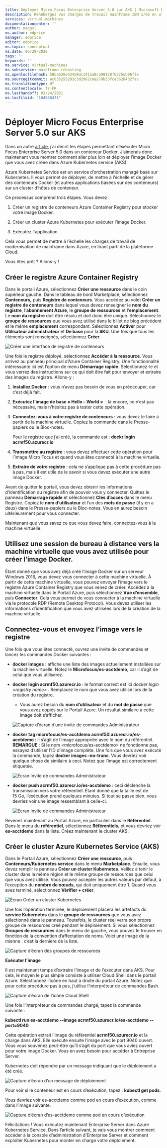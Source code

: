 ```yaml
---
title: Déployer Micro Focus Enterprise Server 5.0 sur AKS | Microsoft Docs
description: Réhébergez vos charges de travail mainframe IBM z/OS en utilisant l’environnement de développement et de test Micro Focus sur des machines virtuelles Azure.
services: virtual-machines
documentationcenter: ''
author: maggsl
ms.author: edprice
manager: edprice
editor: edprice
ms.topic: conceptual
ms.date: 06/29/2020
tags: ''
keywords: ''
ms.service: virtual-machines
ms.subservice: mainframe-rehosting
ms.openlocfilehash: 58ba530e434a9dc141ba8cb98120f6325eb06f7e
ms.sourcegitcommit: ac035293291c3d2962cee270b33fca3628432fac
ms.translationtype: HT
ms.contentlocale: fr-FR
ms.lasthandoff: 03/24/2021
ms.locfileid: "104950471"
---
```

# <a name="deploy-micro-focus-enterprise-server-50-to-aks"></a>Déployer Micro Focus Enterprise Server 5.0 sur AKS

Dans un autre [article](./run-enterprise-server-container.md), j’ai décrit les étapes permettant d’exécuter Micro Focus Enterprise Server 5.0 dans un conteneur Docker. J’aimerais donc maintenant vous montrer comment aller plus loin et déployer l’image Docker que vous avez créée dans Azure Kubernetes service (AKS).

Azure Kubernetes Service est un service d’orchestration managé basé sur Kubernetes. Il vous permet de déployer, de mettre à l’échelle et de gérer des conteneurs Docker (et autres applications basées sur des conteneurs) sur un cluster d’hôtes de conteneur.

Ce processus comprend trois étapes. Vous devez :

1.  Créer un registre de conteneurs Azure Container Registry pour stocker votre image Docker.

2.  Créer un cluster Azure Kubernetes pour exécuter l’image Docker.

3.  Exécutez l'application.

Cela vous permet de mettre à l’échelle les charges de travail de modernisation de mainframe dans Azure, en tirant parti de la plateforme Cloud.

Vous êtes prêt ? Allons-y !

## <a name="create-the-azure-container-registry"></a>Créer le registre Azure Container Registry

Dans le portail Azure, sélectionnez **Créer une ressource** dans le coin supérieur gauche. Dans le tableau de bord Marketplace, sélectionnez **Conteneurs,** puis **Registre de conteneurs**. Vous accédez au volet **Créer un registre de conteneurs** dans lequel vous devez renseigner le **nom du registre**, l’**abonnement Azure**, le **groupe de ressources** et l’**emplacement**. Le **nom du registre** doit être résolu et doit donc être unique. Sélectionnez le **groupe de ressources** que vous avez utilisé dans le billet de blog précédent et le même **emplacement** correspondant. Sélectionnez **Activer** pour **Utilisateur administrateur** et **De base** pour la **SKU**. Une fois que tous les éléments sont renseignés, sélectionnez **Créer**.

![Créer une interface de registre de conteneurs](media/deploy-image-1.png)

Une fois le registre déployé, sélectionnez **Accéder à la ressource**. Vous arrivez au panneau principal d’Azure Container Registry. Une fonctionnalité intéressante ici est l’option de menu **Démarrage rapide**. Sélectionnez-le et vous verrez des instructions sur ce qui doit être fait pour envoyer et extraire des images du registre. Allons-y :

1.  **Installez Docker** : vous n’avez pas besoin de vous en préoccuper, car c’est déjà fait.

2.  **Exécutez l’image de base « Hello – World »**  : là encore, ce n’est pas nécessaire, mais n’hésitez pas à tester cette opération.

3.  **Connectez-vous à votre registre de conteneurs** : vous devez le faire à partir de la machine virtuelle. Copiez la commande dans le Presse-papiers ou le Bloc-notes.

    Pour le registre que j’ai créé, la commande est : **dockr login acrmf50.azurecr.io**

4.  **Transmettre au registre** : vous devez effectuer cette opération pour l’image Micro Focus et quand vous êtes connecté à la machine virtuelle.

5.  **Extraire de votre registre** : cela ne s’applique pas à cette procédure pas à pas, mais il est utile de le savoir si vous devez exécuter une autre image Docker.

Avant de quitter le portail, vous devez obtenir les informations d’identification du registre afin de pouvoir vous y connecter. Quittez le panneau **Démarrage rapide** et sélectionnez **Clés d’accès** dans le menu Registre. Copiez le **nom d’utilisateur** et l’un des **mots de passe** (il y en a deux) dans le Presse-papiers ou le Bloc-notes. Vous en aurez besoin ultérieurement pour vous connecter.

Maintenant que vous savez ce que vous devez faire, connectez-vous à la machine virtuelle.

## <a name="rdp-to-the-virtual-machine-you-used-to-create-the-docker-image"></a>Utilisez une session de bureau à distance vers la machine virtuelle que vous avez utilisée pour créer l’image Docker.

Étant donné que vous avez déjà créé l’image Docker sur un serveur Windows 2016, vous devez vous connecter à cette machine virtuelle. À partir de cette machine virtuelle, vous pouvez envoyer l’image vers le registre Azure Container Registry que vous venez de créer. Accédez à la machine virtuelle dans le Portail Azure, puis sélectionnez **Vue d’ensemble**, puis **Connecter**. Cela vous permet de vous connecter à la machine virtuelle via le protocole RDP (Remote Desktop Protocol). Vous devez utiliser les informations d’identification que vous avez utilisées lors de la création de la machine virtuelle.

## <a name="log-in-and-push-the-image-to-the-registry"></a>Connectez-vous et envoyez l’image vers le registre

Une fois que vous êtes connecté, ouvrez une invite de commandes et lancez les commandes Docker suivantes :

-   **docker images** : affiche une liste des images actuellement installées sur la machine virtuelle. Notez le **Microfocus/es-acctdemo**, car il s’agit de celui que vous utiliserez.

-   **docker login acrmf50.azurecr.io** : le format correct est ici *docker login \<registry name\>* . Remplacez le nom que vous avez utilisé lors de la création du registre.

    -   Vous aurez besoin du **nom d’utilisateur** et du **mot de passe** que vous avez copiés sur le Portail Azure. Un résultat similaire à cette image doit s’afficher.

    ![Capture d’écran d’une invite de commandes Administrateur](media/deploy-image-2.png)

-   **docker tag microfocus/es-acctdemo acrmf50.azurecr.io/es-acctdemo** : il s’agit de l’image appropriée avec le nom du référentiel. **REMARQUE** : Si le nom \<microfocus/es-acctdemo\> ne fonctionne pas, essayez d’utiliser l’ID d’image complète. Une fois que vous avez exécuté la commande, tapez **docker images –no-trunc**. Vous devriez voir quelque chose de similaire à ceci. Notez que l’image est correctement étiquetée.

    ![Écran Invite de commandes Administrateur](media/deploy-image-3.png)

-   **docker push acrmf50.azurecr.io/es-acctdemo** : ceci déclenche la transmission vers votre référentiel. Étant donné que la taille est de 15 Go, l’exécution prend quelques minutes. Si tout se passe bien, vous devriez voir une image ressemblant à celle-ci.

    ![Écran Invite de commandes Administrateur](media/deploy-image-4.png)

Revenez maintenant au Portail Azure, en particulier dans le **Référentiel**. Dans le menu du **référentiel**, sélectionnez **Référentiels**, et vous devriez voir **es-acctdemo** dans la liste. Créez maintenant le cluster AKS.

## <a name="create-the-azure-kubernetes-aks-cluster"></a>Créer le cluster Azure Kubernetes Service (AKS)

Dans le Portail Azure, sélectionnez **Créer une ressource**, puis **Conteneurs/Kubernetes service** dans le menu **Marketplace**. Ensuite, vous devez remplir le panneau **Créer un cluster Kubernetes**. Veillez à tenir le cluster dans la même région et le même groupe de ressources que celui que vous avez utilisé. Vous pouvez accepter les autres valeurs par défaut, à l’exception du **nombre de nœuds**, qui doit uniquement être 1. Quand vous avez terminé, sélectionnez **Vérifier + créer**.

![Écran Créer un cluster Kubernetes](media/deploy-image-5.png)

Une fois l’opération terminée, le déploiement placera les artefacts du **service Kubernetes** dans le **groupe de ressources** que vous avez sélectionné dans le panneau. Toutefois, le cluster réel verra son propre groupe de ressources créé pendant le déploiement. Si vous sélectionnez **Groupes de ressources** dans le menu de gauche, vous pouvez le trouver en fonction de la convention d’affectation de noms. Voici une image de la mienne : c’est la dernière de la liste.

![Capture d’écran des groupes de ressources](media/deploy-image-6.png)

**Exécuter l’image**

Il est maintenant temps d’extraire l’image et de l’exécuter dans AKS. Pour cela, le moyen le plus simple consiste à utiliser Cloud Shell dans le portail Azure. Sélectionnez l’icône en haut à droite du portail Azure. Notez que pour cette procédure pas à pas, j’utilise l’interpréteur de commandes Bash.

![Capture d’écran de l’icône Cloud Shell](media/deploy-image-7.png)

Une fois l’interpréteur de commandes chargé, tapez la commande suivante :

**kubectl run es-acctdemo --image acrmf50.azurecr.io/es-acctdemo --port=9040**

Cette opération extrait l’image du référentiel **acrmf50.azurecr.io** et la charge dans AKS. Elle exécute ensuite l’image avec le port 9040 ouvert. Vous vous souvenez peut-être qu’il s’agit du port que vous aviez ouvert pour votre image Docker. Vous en avez besoin pour accéder à Entreprise Server.

Kubernetes doit répondre par un message indiquant que le déploiement a été créé.

![Capture d’écran d’un message de déploiement](media/deploy-image-8.jpg)

Pour voir si le conteneur est en cours d’exécution, tapez : **kubectl get pods**.

Vous devriez voir es-acctdemo comme pod en cours d’exécution, comme dans l’image suivante.

![Capture d’écran d’es-acctdemo comme pod en cours d’exécution](media/deploy-image-9.png)

Félicitations ! Vous exécutez maintenant Enterprise Server dans Azure Kubernetes Service. Dans l’article suivant, je vais vous montrer comment accéder à la console d’administration d’Enterprise Server et comment exploiter Kubernetes pour monter en charge votre déploiement.
